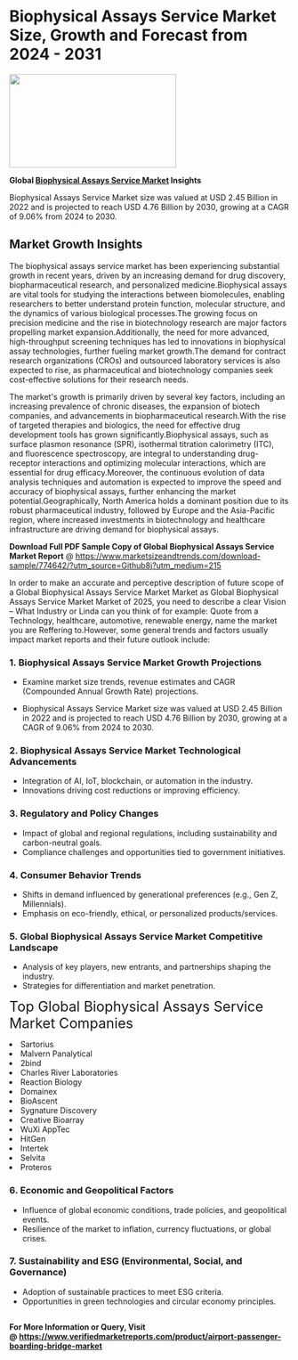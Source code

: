 <H1>Biophysical Assays Service Market Size, Growth and Forecast from 2024 - 2031</H1><img class="aligncenter size-medium wp-image-584254" src="https://thirdeyenews.in/wp-content/uploads/2024/09/Global-Market-Research-300x168.jpeg" alt="" width="300" height="168" /><p><strong>Global&nbsp;<a href="https://www.marketsizeandtrends.com/download-sample/774642/?utm_source=Github8j?utm_medium=215">Biophysical Assays Service Market</a> Insights</strong></p><p>Biophysical Assays Service Market size was valued at USD 2.45 Billion in 2022 and is projected to reach USD 4.76 Billion by 2030, growing at a CAGR of 9.06% from 2024 to 2030.</p><p><h2>Market Growth Insights</h2> <p>The biophysical assays service market has been experiencing substantial growth in recent years, driven by an increasing demand for drug discovery, biopharmaceutical research, and personalized medicine.Biophysical assays are vital tools for studying the interactions between biomolecules, enabling researchers to better understand protein function, molecular structure, and the dynamics of various biological processes.The growing focus on precision medicine and the rise in biotechnology research are major factors propelling market expansion.Additionally, the need for more advanced, high-throughput screening techniques has led to innovations in biophysical assay technologies, further fueling market growth.The demand for contract research organizations (CROs) and outsourced laboratory services is also expected to rise, as pharmaceutical and biotechnology companies seek cost-effective solutions for their research needs.</p> <p>The market's growth is primarily driven by several key factors, including an increasing prevalence of chronic diseases, the expansion of biotech companies, and advancements in biopharmaceutical research.With the rise of targeted therapies and biologics, the need for effective drug development tools has grown significantly.Biophysical assays, such as surface plasmon resonance (SPR), isothermal titration calorimetry (ITC), and fluorescence spectroscopy, are integral to understanding drug-receptor interactions and optimizing molecular interactions, which are essential for drug efficacy.Moreover, the continuous evolution of data analysis techniques and automation is expected to improve the speed and accuracy of biophysical assays, further enhancing the market potential.Geographically, North America holds a dominant position due to its robust pharmaceutical industry, followed by Europe and the Asia-Pacific region, where increased investments in biotechnology and healthcare infrastructure are driving demand for biophysical assays.</p> <p><span class=""><strong>Download Full PDF Sample Copy of Global Biophysical Assays Service Market Report</strong> @ <a href="https://www.marketsizeandtrends.com/download-sample/774642/?utm_source=Github8j?utm_medium=215" target="_blank">https://www.marketsizeandtrends.com/download-sample/774642/?utm_source=Github8j?utm_medium=215</a></span></p><p>In order to make an accurate and perceptive description of future scope of a Global&nbsp;Biophysical Assays Service Market Market as Global&nbsp;Biophysical Assays Service Market Market of 2025, you need to describe a clear Vision &ndash; What Industry or Linda can you think of for example: Quote from a Technology, healthcare, automotive, renewable energy, name the market you are Reffering to.However, some general trends and factors usually impact market reports and their future outlook include:</p><h3>1.&nbsp;<strong>Biophysical Assays Service Market Growth Projections</strong></h3><ul><li>Examine market size trends, revenue estimates and CAGR (Compounded Annual Growth Rate) projections.</li><li><p>Biophysical Assays Service Market size was valued at USD 2.45 Billion in 2022 and is projected to reach USD 4.76 Billion by 2030, growing at a CAGR of 9.06% from 2024 to 2030.</p></li></ul><h3>2.&nbsp;<strong>Biophysical Assays Service Market Technological Advancements</strong></h3><ul><li>Integration of AI, IoT, blockchain, or automation in the industry.</li><li>Innovations driving cost reductions or improving efficiency.</li></ul><h3>3.&nbsp;<strong>Regulatory and Policy Changes</strong></h3><ul><li>Impact of global and regional regulations, including sustainability and carbon-neutral goals.</li><li>Compliance challenges and opportunities tied to government initiatives.</li></ul><h3>4.&nbsp;<strong>Consumer Behavior Trends</strong></h3><ul><li>Shifts in demand influenced by generational preferences (e.g., Gen Z, Millennials).</li><li>Emphasis on eco-friendly, ethical, or personalized products/services.</li></ul><h3>5.&nbsp;<strong>Global Biophysical Assays Service Market Competitive Landscape</strong></h3><ul><li>Analysis of key players, new entrants, and partnerships shaping the industry.</li><li>Strategies for differentiation and market penetration.</li></ul><p data-pm-slice="1 1 []"><span style="color: inherit; font-family: inherit; font-size: 25px;">Top Global Biophysical Assays Service Market Companies</span></p><div class="" data-test-id=""><p><li>Sartorius</li><li> Malvern Panalytical</li><li> 2bind</li><li> Charles River Laboratories</li><li> Reaction Biology</li><li> Domainex</li><li> BioAscent</li><li> Sygnature Discovery</li><li> Creative Bioarray</li><li> WuXi AppTec</li><li> HitGen</li><li> Intertek</li><li> Selvita</li><li> Proteros</li></p></div><h3>6.&nbsp;<strong>Economic and Geopolitical Factors</strong></h3><ul><li>Influence of global economic conditions, trade policies, and geopolitical events.</li><li>Resilience of the market to inflation, currency fluctuations, or global crises.</li></ul><h3>7.&nbsp;<strong>Sustainability and ESG (Environmental, Social, and Governance)</strong></h3><ul><li>Adoption of sustainable practices to meet ESG criteria.</li><li>Opportunities in green technologies and circular economy principles.</li></ul><h2><strong style="font-size: 14px;">For More Information or Query, Visit @&nbsp;</strong><a style="background-color: #ffffff; font-size: 14px;" href="https://www.marketsizeandtrends.com/report/biophysical-assays-service-market/" target="_blank">https://www.verifiedmarketreports.com/product/airport-passenger-boarding-bridge-market</a></h2>